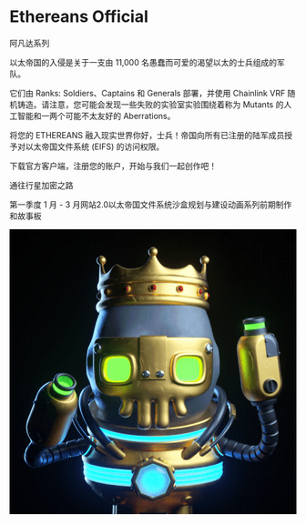 # Ethereans Official

阿凡达系列

以太帝国的入侵是关于一支由 11,000 名愚蠢而可爱的渴望以太的士兵组成的军队。

它们由 Ranks: Soldiers、Captains 和 Generals 部署，并使用 Chainlink VRF 随机铸造。请注意，您可能会发现一些失败的实验室实验围绕着称为 Mutants 的人工智能和一两个可能不太友好的 Aberrations。

将您的 ETHEREANS 融入现实世界你好，士兵！帝国向所有已注册的陆军成员授予对以太帝国文件系统 (EIFS) 的访问权限。

下载官方客户端，注册您的账户，开始与我们一起创作吧！

通往行星加密之路

第一季度 1 月 - 3 月网站2.0以太帝国文件系统沙盒规划与建设动画系列前期制作和故事板

![NFT](微信截图_20220903164327.png)


